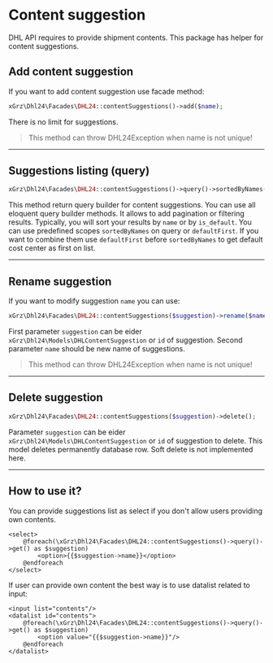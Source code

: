 # Content suggestion

DHL API requires to provide shipment contents.
This package has helper for content suggestions.

## Add content suggestion
If you want to add content suggestion use facade method:
```php
xGrz\Dhl24\Facades\DHL24::contentSuggestions()->add($name);
```
There is no limit for suggestions.

> This method can throw DHL24Exception when name is not unique!
___

## Suggestions listing (query)
```php
xGrz\Dhl24\Facades\DHL24::contentSuggestions()->query()->sortedByNames(): Builder;
```
This method return query builder for content suggestions. You can use all eloquent query builder methods. It allows to add pagination or filtering results.
Typically, you will sort your results by `name` or by `is_default`.
You can use predefined scopes `sortedByNames` on query or `defaultFirst`. If you want to combine them use `defaultFirst` before `sortedByNames` to get default cost center as first on list.
___

## Rename suggestion
If you want to modify suggestion `name` you can use:
```php
xGrz\Dhl24\Facades\DHL24::contentSuggestions($suggestion)->rename($name);
```
First parameter `suggestion` can be eider `xGrz\Dhl24\Models\DHLContentSuggestion` or `id` of suggestion.
Second parameter `name` should be new name of suggestions.

> This method can throw DHL24Exception when name is not unique!
___

## Delete suggestion
```php
xGrz\Dhl24\Facades\DHL24::contentSuggestions($suggestion)->delete();
```
Parameter `suggestion` can be eider `xGrz\Dhl24\Models\DHLContentSuggestion` or `id` of suggestion to delete.
This model deletes permanently database row. Soft delete is not implemented here.
___

## How to use it?
You can provide suggestions list as select if you don't allow users providing own contents.
```bladehtml
<select>
    @foreach(\xGrz\Dhl24\Facades\DHL24::contentSuggestions()->query()->get() as $suggestion)
        <option>{{$suggestion->name}}</option>
    @endforeach
</select>
```

If user can provide own content the best way is to use datalist related to input:
```bladehtml
<input list="contents"/>
<datalist id="contents">
    @foreach(\xGrz\Dhl24\Facades\DHL24::contentSuggestions()->query()->get() as $suggestion)
        <option value="{{$suggestion->name}}"/>
    @endforeach
</datalist>

```

